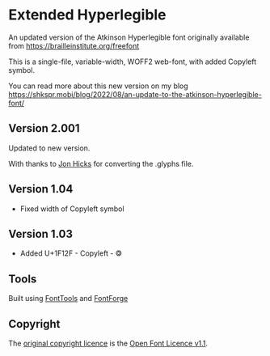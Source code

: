 # Extended Hyperlegible

An updated version of the Atkinson Hyperlegible font originally available from https://brailleinstitute.org/freefont

This is a single-file, variable-width, WOFF2 web-font, with added Copyleft symbol.

You can read more about this new version on my blog https://shkspr.mobi/blog/2022/08/an-update-to-the-atkinson-hyperlegible-font/

## Version 2.001

Updated to new version.

With thanks to [Jon Hicks](https://hicks.design/) for converting the .glyphs file.

## Version 1.04

* Fixed width of Copyleft symbol

## Version 1.03

* Added U+1F12F - Copyleft - 🄯

## Tools

Built using [FontTools](https://pypi.org/project/fonttools/) and [FontForge](https://fontforge.org/)

## Copyright

The [original copyright licence](https://braileinstitute.app.box.com/s/rin3vzegmcy7sil28yfqslz2r5etv5nl) is the [Open Font Licence v1.1](https://openfontlicense.org/open-font-license-official-text/).
